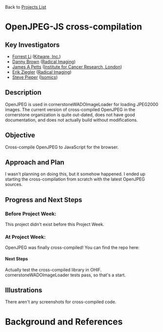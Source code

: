 Back to [Projects List](../../README.md#ProjectsList)

# OpenJPEG-JS cross-compilation

## Key Investigators

- [Forrest Li][floryst] ([Kitware, Inc.][Kitware])
- [Danny Brown][danny] ([Radical Imaging][radical])
- [James A Petts][james] ([Institute for Cancer Research, London][icr-london])
- [Erik Ziegler][erik] ([Radical Imaging][radical])
- [Steve Pieper][steve] ([Isomics][isomics])

## Description

OpenJPEG is used in cornerstoneWADOImageLoader for loading JPEG2000 images. The current version of cross-compiled OpenJPEG in the cornerstone organization is quite out-dated, does not have good documentation, and does not actually build without modifications.

## Objective

Cross-compile OpenJPEG to JavaScript for the browser.

## Approach and Plan

I wasn't planning on doing this, but it somehow happened. I ended up starting the cross-compilation from scratch with the latest OpenJPEG sources.

## Progress and Next Steps

### Before Project Week:

This project didn't exist before this Project Week.

### At Project Week:

OpenJPEG was finally cross-compiled! You can find the repo here: [](https://github.com/floryst/openjpeg-js)

#### Next Steps

Actually test the cross-compiled library in OHIF. cornerstoneWADOImageLoader tests pass, so that's a start.

## Illustrations

There aren't any screenshots for cross-compiled code.

# Background and References

<!-- If you developed any software, include link to the source code repository. If possible, also add links to sample data, and to any relevant publications. -->

<!--
    Links
-->

[Kitware]: https://kitware.com/
[radical]: http://radicalimaging.com/
[icr-london]: https://www.icr.ac.uk/
[isomics]: http://isomics.com/

[floryst]: https://github.com/floryst
[danny]: https://github.com/dannyrb
[james]: https://github.com/jamesapetts
[erik]: https://github.com/swederik
[steve]: https://github.com/pieper

